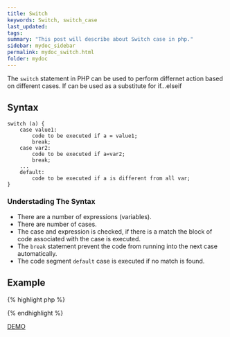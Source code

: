 ```yaml
---
title: Switch
keywords: Switch, switch_case
last_updated: 
tags: 
summary: "This post will describe about Switch case in php."
sidebar: mydoc_sidebar
permalink: mydoc_switch.html
folder: mydoc
---
```


The ```switch``` statement in PHP can be used to perform differnet action based on different cases. If can be used as a substitute for if...elseif

## Syntax

```
switch (a) {
    case value1:
        code to be executed if a = value1;
        break;
    case var2:
        code to be executed if a=var2;
        break;
    ...
    default:
        code to be executed if a is different from all var;
}

```

### Understading The Syntax

* There are a number of expressions (variables).
* There are number of cases.
* The case and expression is checked, if there is a match the block of code associated with the case is executed.
* The ```break``` statement prevent the code from running into the next case automatically.
* The code segment ```default``` case is executed if no match is found.


## Example

{% highlight php %}
<?php
$num = 3;
 
switch ($num) {
    case 1:
        echo "Your favorite number is 1";
        break;
    case 2:
        echo "Your favorite number is 2";
        break;
    case 3:
        echo "Your favorite number is 3";
        break;
    default:
        echo "Your favorite number is not mentioned";
}
?>
{% endhighlight %}

[DEMO](https://paiza.io/projects/RO78jWHYU6hW-nwZTsbegg?language=php)

